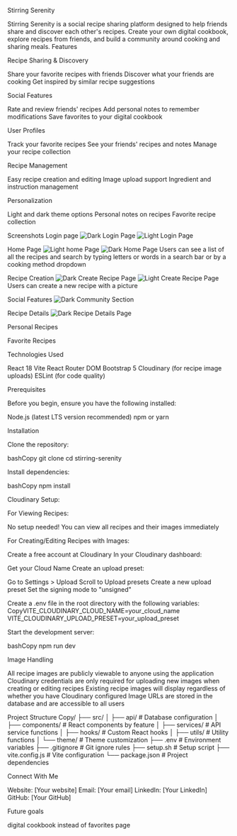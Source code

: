 Stirring Serenity

Stirring Serenity is a social recipe sharing platform designed to help friends share and discover each other's recipes. Create your own digital cookbook, explore recipes from friends, and build a community around cooking and sharing meals.
Features

Recipe Sharing & Discovery

Share your favorite recipes with friends
Discover what your friends are cooking
Get inspired by similar recipe suggestions

Social Features

Rate and review friends' recipes
Add personal notes to remember modifications
Save favorites to your digital cookbook

User Profiles

Track your favorite recipes
See your friends' recipes and notes
Manage your recipe collection

Recipe Management

Easy recipe creation and editing
Image upload support
Ingredient and instruction management

Personalization

Light and dark theme options
Personal notes on recipes
Favorite recipe collection

Screenshots
Login page
![Dark Login Page](screenshots/DarkLogin.png)
![Light Login Page](screenshots/LightLogin.png)

Home Page
![Light home Page](./screenshots/LightHomePage.png)
![Dark Home Page](./screenshots/DarkHomePage.png)
Users can see a list of all the recipes and search by typing letters or words in a search bar or by a cooking method dropdown

Recipe Creation
![Dark Create Recipe Page](screenshots/DarkCreateRecipe.png)
![Light Create Recipe Page](screenshots/LightCreateRecipe.png)
Users can create a new recipe with a picture

Social Features
![Dark Community Section](screenshots/DarkRating&Notes.png)

Recipe Details
![Dark Recipe Details Page](screenshots/DarkRecipeDetails.png)

Personal Recipes

Favorite Recipes

Technologies Used

React 18
Vite
React Router DOM
Bootstrap 5
Cloudinary (for recipe image uploads)
ESLint (for code quality)

Prerequisites

Before you begin, ensure you have the following installed:

Node.js (latest LTS version recommended)
npm or yarn

Installation

Clone the repository:

bashCopy
git clone <your-repository-url>
cd stirring-serenity

Install dependencies:

bashCopy
npm install

Cloudinary Setup:

For Viewing Recipes:

No setup needed! You can view all recipes and their images immediately

For Creating/Editing Recipes with Images:

Create a free account at Cloudinary
In your Cloudinary dashboard:

Get your Cloud Name
Create an upload preset:

Go to Settings > Upload
Scroll to Upload presets
Create a new upload preset
Set the signing mode to "unsigned"

Create a .env file in the root directory with the following variables:
CopyVITE_CLOUDINARY_CLOUD_NAME=your_cloud_name
VITE_CLOUDINARY_UPLOAD_PRESET=your_upload_preset

Start the development server:

bashCopy
npm run dev

Image Handling

All recipe images are publicly viewable to anyone using the application
Cloudinary credentials are only required for uploading new images when creating or editing recipes
Existing recipe images will display regardless of whether you have Cloudinary configured
Image URLs are stored in the database and are accessible to all users

Project Structure
Copy/
├── src/
│ ├── api/ # Database configuration
│ ├── components/ # React components by feature
│ ├── services/ # API service functions
│ ├── hooks/ # Custom React hooks
│ ├── utils/ # Utility functions
│ └── theme/ # Theme customization
├── .env # Environment variables
├── .gitignore # Git ignore rules
├── setup.sh # Setup script
├── vite.config.js # Vite configuration
└── package.json # Project dependencies

Connect With Me

Website: [Your website]
Email: [Your email]
LinkedIn: [Your LinkedIn]
GitHub: [Your GitHub]

Future goals

digital cookbook instead of favorites page
